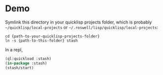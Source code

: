 # Demo

Symlink this directory in your quicklisp projects folder, which is probably `~/quicklisp/local-projects` or `~/.roswell/lisp/quicklisp/local-projects`:

```
cd {path-to-your-quicklisp-projects-folder}
ln -s {path-to-this-folder} stash
```


In a repl,

```lisp
(ql:quickload :stash)
(in-package :stash)
(stash/start)
```
